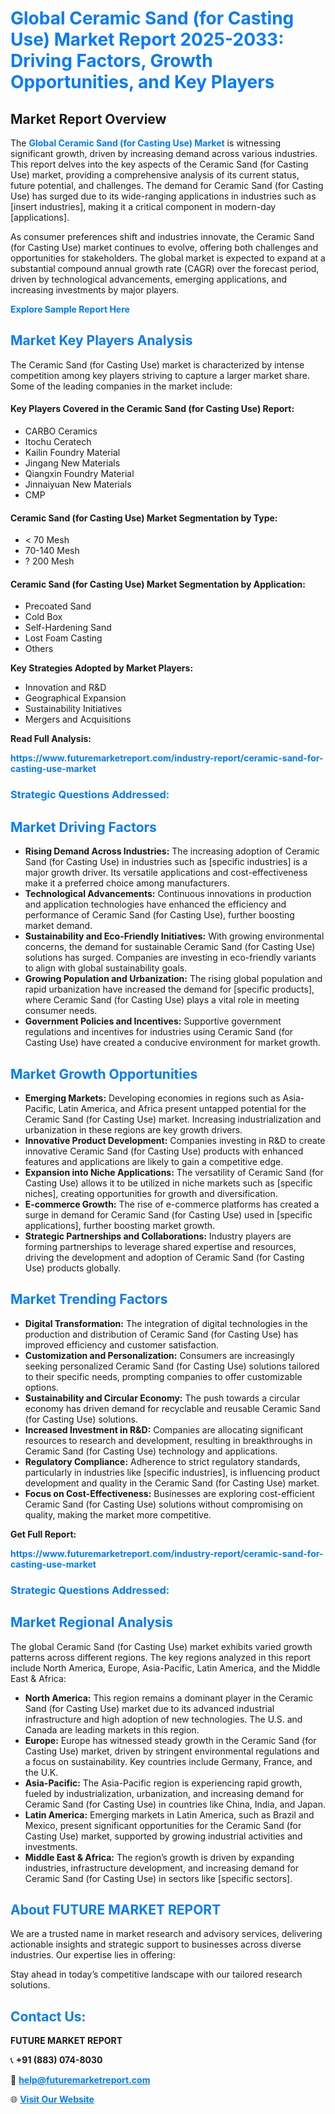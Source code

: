 <h1 style="color: #007BFF;">Global Ceramic Sand (for Casting Use) Market Report 2025-2033: Driving Factors, Growth Opportunities, and Key Players</h1>

<section id="overview">
<h2>Market Report Overview</h2>
<p>The <a href="https://www.futuremarketreport.com/industry-report/ceramic-sand-for-casting-use-market" style="color: #007BFF; text-decoration: none;"><strong>Global Ceramic Sand (for Casting Use) Market</strong></a> is witnessing significant growth, driven by increasing demand across various industries. This report delves into the key aspects of the Ceramic Sand (for Casting Use) market, providing a comprehensive analysis of its current status, future potential, and challenges. The demand for Ceramic Sand (for Casting Use) has surged due to its wide-ranging applications in industries such as [insert industries], making it a critical component in modern-day [applications].</p>
<p>As consumer preferences shift and industries innovate, the Ceramic Sand (for Casting Use) market continues to evolve, offering both challenges and opportunities for stakeholders. The global market is expected to expand at a substantial compound annual growth rate (CAGR) over the forecast period, driven by technological advancements, emerging applications, and increasing investments by major players.</p>
</section>

<section id="overview">
<p><a href="https://www.futuremarketreport.com/request-sample/reportId=28909" style="color: #007BFF; text-decoration: none;"><strong>Explore Sample Report Here</strong></a></p>
</section>

<section id="key-players">
<h2 style="color: #007BFF;">Market Key Players Analysis</h2>
<p>The Ceramic Sand (for Casting Use) market is characterized by intense competition among key players striving to capture a larger market share. Some of the leading companies in the market include:</p>
<h4>Key Players Covered in the Ceramic Sand (for Casting Use) Report:</h4>
<ul><li>CARBO Ceramics</li><li>Itochu Ceratech</li><li>Kailin Foundry Material</li><li>Jingang New Materials</li><li>Qiangxin Foundry Material</li><li>Jinnaiyuan New Materials</li><li>CMP</li></ul>
<h4>Ceramic Sand (for Casting Use) Market Segmentation by Type:</h4>
<ul><li>&lt; 70 Mesh</li><li>70-140 Mesh</li><li>? 200 Mesh</li></ul>

<h4>Ceramic Sand (for Casting Use) Market Segmentation by Application:</h4>
<ul><li>Precoated Sand</li><li>Cold Box</li><li>Self-Hardening Sand</li><li>Lost Foam Casting</li><li>Others</li></ul>
<p><strong>Key Strategies Adopted by Market Players:</strong></p>
<ul>
<li>Innovation and R&D</li>
<li>Geographical Expansion</li>
<li>Sustainability Initiatives</li>
<li>Mergers and Acquisitions</li>
</ul>
</section>

<section>
<p><strong>Read Full Analysis: </strong></p><a href="https://www.futuremarketreport.com/industry-report/ceramic-sand-for-casting-use-market" style="color: #007BFF; text-decoration: none;"><strong>https://www.futuremarketreport.com/industry-report/ceramic-sand-for-casting-use-market</strong></a>
<h3 style="color: #007BFF;">Strategic Questions Addressed:</h3>
</section>

<section id="driving-factors">
<h2 style="color: #007BFF;">Market Driving Factors</h2>
<ul>
<li><strong>Rising Demand Across Industries:</strong> The increasing adoption of Ceramic Sand (for Casting Use) in industries such as [specific industries] is a major growth driver. Its versatile applications and cost-effectiveness make it a preferred choice among manufacturers.</li>
<li><strong>Technological Advancements:</strong> Continuous innovations in production and application technologies have enhanced the efficiency and performance of Ceramic Sand (for Casting Use), further boosting market demand.</li>
<li><strong>Sustainability and Eco-Friendly Initiatives:</strong> With growing environmental concerns, the demand for sustainable Ceramic Sand (for Casting Use) solutions has surged. Companies are investing in eco-friendly variants to align with global sustainability goals.</li>
<li><strong>Growing Population and Urbanization:</strong> The rising global population and rapid urbanization have increased the demand for [specific products], where Ceramic Sand (for Casting Use) plays a vital role in meeting consumer needs.</li>
<li><strong>Government Policies and Incentives:</strong> Supportive government regulations and incentives for industries using Ceramic Sand (for Casting Use) have created a conducive environment for market growth.</li>
</ul>
</section>

<section id="growth-opportunities">
<h2 style="color: #007BFF;">Market Growth Opportunities</h2>
<ul>
<li><strong>Emerging Markets:</strong> Developing economies in regions such as Asia-Pacific, Latin America, and Africa present untapped potential for the Ceramic Sand (for Casting Use) market. Increasing industrialization and urbanization in these regions are key growth drivers.</li>
<li><strong>Innovative Product Development:</strong> Companies investing in R&D to create innovative Ceramic Sand (for Casting Use) products with enhanced features and applications are likely to gain a competitive edge.</li>
<li><strong>Expansion into Niche Applications:</strong> The versatility of Ceramic Sand (for Casting Use) allows it to be utilized in niche markets such as [specific niches], creating opportunities for growth and diversification.</li>
<li><strong>E-commerce Growth:</strong> The rise of e-commerce platforms has created a surge in demand for Ceramic Sand (for Casting Use) used in [specific applications], further boosting market growth.</li>
<li><strong>Strategic Partnerships and Collaborations:</strong> Industry players are forming partnerships to leverage shared expertise and resources, driving the development and adoption of Ceramic Sand (for Casting Use) products globally.</li>
</ul>
</section>

<section id="trending-factors">
<h2 style="color: #007BFF;">Market Trending Factors</h2>
<ul>
<li><strong>Digital Transformation:</strong> The integration of digital technologies in the production and distribution of Ceramic Sand (for Casting Use) has improved efficiency and customer satisfaction.</li>
<li><strong>Customization and Personalization:</strong> Consumers are increasingly seeking personalized Ceramic Sand (for Casting Use) solutions tailored to their specific needs, prompting companies to offer customizable options.</li>
<li><strong>Sustainability and Circular Economy:</strong> The push towards a circular economy has driven demand for recyclable and reusable Ceramic Sand (for Casting Use) solutions.</li>
<li><strong>Increased Investment in R&D:</strong> Companies are allocating significant resources to research and development, resulting in breakthroughs in Ceramic Sand (for Casting Use) technology and applications.</li>
<li><strong>Regulatory Compliance:</strong> Adherence to strict regulatory standards, particularly in industries like [specific industries], is influencing product development and quality in the Ceramic Sand (for Casting Use) market.</li>
<li><strong>Focus on Cost-Effectiveness:</strong> Businesses are exploring cost-efficient Ceramic Sand (for Casting Use) solutions without compromising on quality, making the market more competitive.</li>
</ul>
</section>

<section>
<p><strong>Get Full Report: </strong></p><a href="https://www.futuremarketreport.com/industry-report/ceramic-sand-for-casting-use-market" style="color: #007BFF; text-decoration: none;"><strong>https://www.futuremarketreport.com/industry-report/ceramic-sand-for-casting-use-market</strong></a>
<h3 style="color: #007BFF;">Strategic Questions Addressed:</h3>
</section>


<section id="regional-analysis">
<h2 style="color: #007BFF;">Market Regional Analysis</h2>
<p>The global Ceramic Sand (for Casting Use) market exhibits varied growth patterns across different regions. The key regions analyzed in this report include North America, Europe, Asia-Pacific, Latin America, and the Middle East & Africa:</p>
<ul>
<li><strong>North America:</strong> This region remains a dominant player in the Ceramic Sand (for Casting Use) market due to its advanced industrial infrastructure and high adoption of new technologies. The U.S. and Canada are leading markets in this region.</li>
<li><strong>Europe:</strong> Europe has witnessed steady growth in the Ceramic Sand (for Casting Use) market, driven by stringent environmental regulations and a focus on sustainability. Key countries include Germany, France, and the U.K.</li>
<li><strong>Asia-Pacific:</strong> The Asia-Pacific region is experiencing rapid growth, fueled by industrialization, urbanization, and increasing demand for Ceramic Sand (for Casting Use) in countries like China, India, and Japan.</li>
<li><strong>Latin America:</strong> Emerging markets in Latin America, such as Brazil and Mexico, present significant opportunities for the Ceramic Sand (for Casting Use) market, supported by growing industrial activities and investments.</li>
<li><strong>Middle East & Africa:</strong> The region’s growth is driven by expanding industries, infrastructure development, and increasing demand for Ceramic Sand (for Casting Use) in sectors like [specific sectors].</li>
</ul>
</section>

<footer>
<h2 style="color: #007BFF;">About FUTURE MARKET REPORT</h2>
<p>We are a trusted name in market research and advisory services, delivering actionable insights and strategic support to businesses across diverse industries. Our expertise lies in offering:</p>

<p>Stay ahead in today’s competitive landscape with our tailored research solutions.</p>

<h2 style="color: #007BFF;">Contact Us:</h2>
<p><strong>FUTURE MARKET REPORT</strong></p>
<p>📞 <strong>+91 (883) 074-8030</strong></p>
<p>📧 <strong><a href="mailto:help@futuremarketreport.com" style="color: #007BFF;">help@futuremarketreport.com</a></strong></p>
<p>🌐 <strong><a href="https://www.futuremarketreport.com/" style="color: #007BFF;">Visit Our Website</a></strong></p>
</footer>